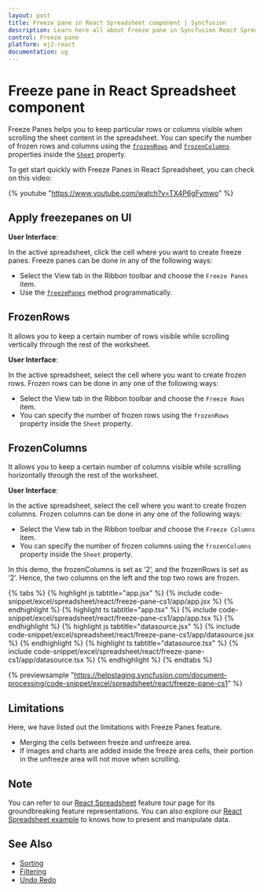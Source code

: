 ```yaml
---
layout: post
title: Freeze pane in React Spreadsheet component | Syncfusion
description: Learn here all about Freeze pane in Syncfusion React Spreadsheet component of Syncfusion Essential JS 2 and more.
control: Freeze pane 
platform: ej2-react
documentation: ug
---
```


# Freeze pane in React Spreadsheet component

Freeze Panes helps you to keep particular rows or columns visible when scrolling the sheet content in the spreadsheet. You can specify the number of frozen rows and columns using the [`frozenRows`](https://ej2.syncfusion.com/react/documentation/api/spreadsheet/#frozenrows) and [`frozenColumns`](https://ej2.syncfusion.com/react/documentation/api/spreadsheet/#frozencolumns) properties inside the [`Sheet`](https://ej2.syncfusion.com/react/documentation/api/spreadsheet/#sheets) property.

To get start quickly with Freeze Panes in React Spreadsheet, you can check on this video:

{% youtube "https://www.youtube.com/watch?v=TX4P6gFymwo" %}

## Apply freezepanes on UI

**User Interface**:

In the active spreadsheet, click the cell where you want to create freeze panes. Freeze panes can be done in any of the following ways:

* Select the View tab in the Ribbon toolbar and choose the `Freeze Panes` item.
* Use the [`freezePanes`](https://ej2.syncfusion.com/react/documentation/api/spreadsheet/#freezepanes) method programmatically.

## FrozenRows

It allows you to keep a certain number of rows visible while scrolling vertically through the rest of the worksheet.

**User Interface**:

In the active spreadsheet, select the cell where you want to create frozen rows. Frozen rows can be done in any one of the following ways:

* Select the View tab in the Ribbon toolbar and choose the `Freeze Rows` item.
* You can specify the number of frozen rows using the `frozenRows` property inside the `Sheet` property.

## FrozenColumns

It allows you to keep a certain number of columns visible while scrolling horizontally through the rest of the worksheet.

**User Interface**:

In the active spreadsheet, select the cell where you want to create frozen columns. Frozen columns can be done in any one of the following ways:

* Select the View tab in the Ribbon toolbar and choose the `Freeze Columns` item.
* You can specify the number of frozen columns using the `frozenColumns` property inside the `Sheet` property.

In this demo, the frozenColumns is set as ‘2’, and the frozenRows is set as ‘2’. Hence, the two columns on the left and the top two rows are frozen.

{% tabs %}
{% highlight js tabtitle="app.jsx" %}
{% include code-snippet/excel/spreadsheet/react/freeze-pane-cs1/app/app.jsx %}
{% endhighlight %}
{% highlight ts tabtitle="app.tsx" %}
{% include code-snippet/excel/spreadsheet/react/freeze-pane-cs1/app/app.tsx %}
{% endhighlight %}
{% highlight js tabtitle="datasource.jsx" %}
{% include code-snippet/excel/spreadsheet/react/freeze-pane-cs1/app/datasource.jsx %}
{% endhighlight %}
{% highlight ts tabtitle="datasource.tsx" %}
{% include code-snippet/excel/spreadsheet/react/freeze-pane-cs1/app/datasource.tsx %}
{% endhighlight %}
{% endtabs %}

 {% previewsample "https://helpstaging.syncfusion.com/document-processing/code-snippet/excel/spreadsheet/react/freeze-pane-cs1" %}

## Limitations

Here, we have listed out the limitations with Freeze Panes feature.

* Merging the cells between freeze and unfreeze area.
* If images and charts are added inside the freeze area cells, their portion in the unfreeze area will not move when scrolling.

## Note

You can refer to our [React Spreadsheet](https://www.syncfusion.com/react-components/react-spreadsheet) feature tour page for its groundbreaking feature representations. You can also explore our [React Spreadsheet example](https://ej2.syncfusion.com/react/demos/#/material/spreadsheet/default) to knows how to present and manipulate data.

## See Also

* [Sorting](./sort)
* [Filtering](./filter)
* [Undo Redo](./undo-redo)
